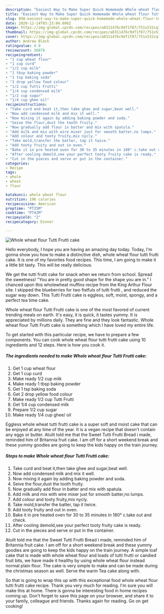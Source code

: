 ```yaml
---
description: "Easiest Way to Make Super Quick Homemade Whole wheat flour Tutti Frutti cake"
title: "Easiest Way to Make Super Quick Homemade Whole wheat flour Tutti Frutti cake"
slug: 898-easiest-way-to-make-super-quick-homemade-whole-wheat-flour-tutti-frutti-cake
date: 2020-11-14T03:23:04.696Z
image: https://img-global.cpcdn.com/recipes/a8311476c9df1f87/751x532cq70/whole-wheat-flour-tutti-frutti-cake-recipe-main-photo.jpg
thumbnail: https://img-global.cpcdn.com/recipes/a8311476c9df1f87/751x532cq70/whole-wheat-flour-tutti-frutti-cake-recipe-main-photo.jpg
cover: https://img-global.cpcdn.com/recipes/a8311476c9df1f87/751x532cq70/whole-wheat-flour-tutti-frutti-cake-recipe-main-photo.jpg
author: Andrew Black
ratingvalue: 4.9
reviewcount: 26879
recipeingredient:
- "1 cup wheat flour"
- "1 cup curd"
- "1/2 cup milk"
- "1 tbsp baking powder"
- "1 tsp baking soda"
- "2 drop yellow food colour"
- "1/2 cup Tutti Frutti"
- "1/4 cup condensed milk"
- "1/2 cup sugar"
- "1/4 cup ghee oil"
recipeinstructions:
- "Take curd and beat it,then take ghee and sugar,beat well."
- "Now add condensed milk and mix it well."
- "Now mixing it again by adding baking powder and soda."
- "Seive the flour,dust the tooth fruity."
- "Now gradually add flour in batter and mix with spatula."
- "Add milk and mix with wire mixer just for smooth batter,no lumps."
- "Add colour and tooty fruity,mix nycly."
- "Take mold,transfer the batter, tap it twice."
- "Add tooty fruity and out in oven."
- "Bake it in pre heated oven for 30 to 35 minutes in 180° c.take out and check."
- "After cooling demold,see your perfect tooty fruity cake is ready."
- "Cut in the pieces and serve or put in the container."
categories:
- Recipe
tags:
- whole
- wheat
- flour

katakunci: whole wheat flour 
nutrition: 196 calories
recipecuisine: American
preptime: "PT25M"
cooktime: "PT42M"
recipeyield: "2"
recipecategory: Dinner

---
```



![Whole wheat flour Tutti Frutti cake](https://img-global.cpcdn.com/recipes/a8311476c9df1f87/751x532cq70/whole-wheat-flour-tutti-frutti-cake-recipe-main-photo.jpg)

Hello everybody, I hope you are having an amazing day today. Today, I'm gonna show you how to make a distinctive dish, whole wheat flour tutti frutti cake. It is one of my favorites food recipes. This time, I am going to make it a little bit tasty. This will be really delicious.

We get the tutti frutti cake for snack when we return from school. Spread the sweetness! &#34;You are in pretty good shape for the shape you are in.&#34; I chanced upon this wholewheat muffins recipe from the King Arthur Flour site. I skipped the blueberries for two fistfuls of tutti frutti , and reduced the sugar way down. This Tutti Frutti cake is eggless, soft, moist, spongy, and a perfect tea time cake.

Whole wheat flour Tutti Frutti cake is one of the most favored of current trending meals on earth. It's easy, it is quick, it tastes yummy. It is appreciated by millions daily. They are fine and they look fantastic. Whole wheat flour Tutti Frutti cake is something which I have loved my entire life.


To get started with this particular recipe, we have to prepare a few components. You can cook whole wheat flour tutti frutti cake using 10 ingredients and 12 steps. Here is how you cook it.

<!--inarticleads1-->

##### The ingredients needed to make Whole wheat flour Tutti Frutti cake:

1. Get 1 cup wheat flour
1. Get 1 cup curd
1. Make ready 1/2 cup milk
1. Make ready 1 tbsp baking powder
1. Get 1 tsp baking soda
1. Get 2 drop yellow food colour
1. Make ready 1/2 cup Tutti Frutti
1. Get 1/4 cup condensed milk
1. Prepare 1/2 cup sugar
1. Make ready 1/4 cup ghee/ oil


Eggless whole wheat tutti frutti cake is a super soft and moist cake that can be enjoyed at any time of the year. It is a vegan recipe that doesn&#39;t contain any eggs or butter. Atulit told me that the Sweet Tutti Frutti Bread i made, reminded him of Britannia fruit cake. I am off for a short weekend break and these yummy goodies are going to keep the kids happy on the train journey. 

<!--inarticleads2-->

##### Steps to make Whole wheat flour Tutti Frutti cake:

1. Take curd and beat it,then take ghee and sugar,beat well.
1. Now add condensed milk and mix it well.
1. Now mixing it again by adding baking powder and soda.
1. Seive the flour,dust the tooth fruity.
1. Now gradually add flour in batter and mix with spatula.
1. Add milk and mix with wire mixer just for smooth batter,no lumps.
1. Add colour and tooty fruity,mix nycly.
1. Take mold,transfer the batter, tap it twice.
1. Add tooty fruity and out in oven.
1. Bake it in pre heated oven for 30 to 35 minutes in 180° c.take out and check.
1. After cooling demold,see your perfect tooty fruity cake is ready.
1. Cut in the pieces and serve or put in the container.


Atulit told me that the Sweet Tutti Frutti Bread i made, reminded him of Britannia fruit cake. I am off for a short weekend break and these yummy goodies are going to keep the kids happy on the train journey. A simple loaf cake that is made with whole wheat flour and loads of tutti frutti or candied fruit bits, we have made it healthy by using whole wheat flour instead normal plain flour. The cake is very simple to make and can be made during the christmas season as well. Serve the warm Tea cake along with. 

So that is going to wrap this up with this exceptional food whole wheat flour tutti frutti cake recipe. Thank you very much for reading. I'm sure you will make this at home. There is gonna be interesting food in home recipes coming up. Don't forget to save this page on your browser, and share it to your family, colleague and friends. Thanks again for reading. Go on get cooking!
